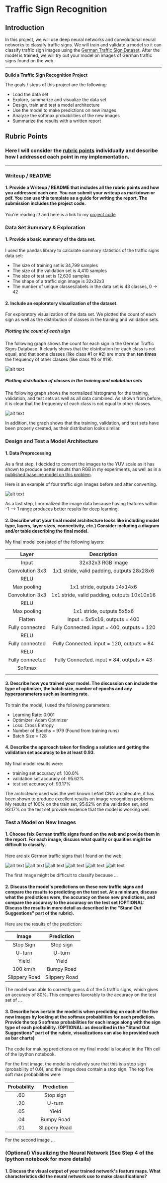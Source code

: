 # **Traffic Sign Recognition** 

## Introduction

In this project, we will use deep neural networks and convolutional neural networks to classify traffic signs. We will train and validate a model so it can classify traffic sign images using the [German Traffic Sign Dataset](http://benchmark.ini.rub.de/?section=gtsrb&subsection=dataset). After the model is trained, we will try out your model on images of German traffic signs found on the web.

---

**Build a Traffic Sign Recognition Project**

The goals / steps of this project are the following:
* Load the data set
* Explore, summarize and visualize the data set
* Design, train and test a model architecture
* Use the model to make predictions on new images
* Analyze the softmax probabilities of the new images
* Summarize the results with a written report


[//]: # (Image References)

[image1]: ./examples/visualization1.png "Visualization: Plotting the count of each sign"
[image2]: ./examples/visualization2.png "Visualization: Plotting distribution of classes in the training and validation sets"
[image3]: ./examples/rgb2yuv.png "RGB to YUV Conversion"
[image4]: ./data/Sign1.tiff "Traffic Sign 1"
[image5]: ./data/Sign2.tiff "Traffic Sign 2"
[image6]: ./data/Sign3.tiff "Traffic Sign 3"
[image7]: ./data/Sign4.tiff "Traffic Sign 4"
[image8]: ./data/Sign5.tiff "Traffic Sign 5"
[image9]: ./data/Sign6.tiff "Traffic Sign 6"

## Rubric Points
### Here I will consider the [rubric points](https://review.udacity.com/#!/rubrics/481/view) individually and describe how I addressed each point in my implementation.  

---
### Writeup / README

#### 1. Provide a Writeup / README that includes all the rubric points and how you addressed each one. You can submit your writeup as markdown or pdf. You can use this template as a guide for writing the report. The submission includes the project code.

You're reading it! and here is a link to my [project code](https://github.com/sameha/CarND-Traffic-Sign-Classifier/blob/master/Traffic_Sign_Classifier.ipynb)

### Data Set Summary & Exploration

#### 1. Provide a basic summary of the data set.

I used the pandas library to calculate summary statistics of the traffic
signs data set:

* The size of training set is 34,799 samples
* The size of the validation set is 4,410 samples
* The size of test set is 12,630 samples
* The shape of a traffic sign image is 32x32x3
* The number of unique classes/labels in the data set is 43 classes, 0 -> 42

#### 2. Include an exploratory visualization of the dataset.

For exploratory visualization of the data set. We plotted the count of each sign as well as the distribution of classes in the training and validation sets.

##### **Plotting the count of each sign**

The following graph shows the count for each sign in the German Traffic Signs Database. It clearly shows that the distribution for each class is not equal, and that some classes (like class #1 or #2) are more than **ten times** the frequency of other classes (like class #0 or #19).

![alt text][image1]

##### **Plotting distribution of classes in the training and validation sets**

The following graph shows the normalized histograms for the training, validation, and test sets as well as all data combined. As shown from before, it is clear that the frequency of each class is not equal to other classes.

![alt text][image2]

In addition, the graph shows that the training, validation, and test sets have been properly created, as their distribution looks similar.


### Design and Test a Model Architecture

#### 1. Data Preprocessing

As a first step, I decided to convert the images to the YUV scale as it has shown to produce better results than RGB in my experiments, as well as in a [published baseline model on this problem](http://yann.lecun.com/exdb/publis/pdf/sermanet-ijcnn-11.pdf).

Here is an example of four traffic sign images before and after converting.

![alt text][image3]

As a last step, I normalized the image data because having features within -1 --> 1 range produces better results for deep learning.


#### 2. Describe what your final model architecture looks like including model type, layers, layer sizes, connectivity, etc.) Consider including a diagram and/or table describing the final model.

My final model consisted of the following layers:

| Layer         		|     Description	        					| 
|:---------------------:|:---------------------------------------------:| 
| Input         		| 32x32x3 RGB image   							| 
| Convolution 3x3     	| 1x1 stride, valid padding, outputs 28x28x6	|
| RELU					|												|
| Max pooling	      	| 1x1 stride,  outputs 14x14x6 				    |
| Convolution 3x3	    | 1x1 stride, valid padding, outputs 10x10x16	|
| RELU					|												|
| Max pooling	      	| 1x1 stride,  outputs 5x5x6 				    |
| Flatten   	      	| Input = 5x5x16, outputs = 400  			    |
| Fully connected		| Fully Connected. input = 400, outputs = 120	|
| RELU					|												|
| Fully connected		| Fully Connected. input = 120, outputs = 84	|
| RELU					|												|
| Fully connected		| Fully Connected. input = 84, outputs = 43 	|
| Softmax				|           									|
|						|												|

 


#### 3. Describe how you trained your model. The discussion can include the type of optimizer, the batch size, number of epochs and any hyperparameters such as learning rate.

To train the model, I used the following parameters:

* Learning Rate: 0.001
* Optimizer: Adam Optimizer
* Loss: Cross Entropy
* Number of Epochs = 979 (Found from training runs)
* Batch Size = 128

#### 4. Describe the approach taken for finding a solution and getting the validation set accuracy to be at least 0.93. 

My final model results were:
* training set accuracy of: 100.0%
* validation set accuracy of: 95.62%
* test set accuracy of: 93.17%

The archicteure used was the well known LeNet CNN architecutre, it has been shown to produce excellent results on image recognition problems. My results of 100% on the train set, 95.62% on the validation set, and 93.17% on the test set provide evidence that the model is working well.
 

### Test a Model on New Images

#### 1. Choose fsix German traffic signs found on the web and provide them in the report. For each image, discuss what quality or qualities might be difficult to classify.

Here are six German traffic signs that I found on the web:

![alt text][image4] ![alt text][image5] ![alt text][image6] 
![alt text][image7] ![alt text][image8] ![alt text][image9]

The first image might be difficult to classify because ...

#### 2. Discuss the model's predictions on these new traffic signs and compare the results to predicting on the test set. At a minimum, discuss what the predictions were, the accuracy on these new predictions, and compare the accuracy to the accuracy on the test set (OPTIONAL: Discuss the results in more detail as described in the "Stand Out Suggestions" part of the rubric).

Here are the results of the prediction:

| Image			        |     Prediction	        					| 
|:---------------------:|:---------------------------------------------:| 
| Stop Sign      		| Stop sign   									| 
| U-turn     			| U-turn 										|
| Yield					| Yield											|
| 100 km/h	      		| Bumpy Road					 				|
| Slippery Road			| Slippery Road      							|


The model was able to correctly guess 4 of the 5 traffic signs, which gives an accuracy of 80%. This compares favorably to the accuracy on the test set of ...

#### 3. Describe how certain the model is when predicting on each of the five new images by looking at the softmax probabilities for each prediction. Provide the top 5 softmax probabilities for each image along with the sign type of each probability. (OPTIONAL: as described in the "Stand Out Suggestions" part of the rubric, visualizations can also be provided such as bar charts)

The code for making predictions on my final model is located in the 11th cell of the Ipython notebook.

For the first image, the model is relatively sure that this is a stop sign (probability of 0.6), and the image does contain a stop sign. The top five soft max probabilities were

| Probability         	|     Prediction	        					| 
|:---------------------:|:---------------------------------------------:| 
| .60         			| Stop sign   									| 
| .20     				| U-turn 										|
| .05					| Yield											|
| .04	      			| Bumpy Road					 				|
| .01				    | Slippery Road      							|


For the second image ... 

### (Optional) Visualizing the Neural Network (See Step 4 of the Ipython notebook for more details)
#### 1. Discuss the visual output of your trained network's feature maps. What characteristics did the neural network use to make classifications?

